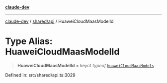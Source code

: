 [**claude-dev**](../../../README.md)

***

[claude-dev](../../../README.md) / [shared/api](../README.md) / HuaweiCloudMaasModelId

# Type Alias: HuaweiCloudMaasModelId

> **HuaweiCloudMaasModelId** = keyof *typeof* [`huaweiCloudMaasModels`](../variables/huaweiCloudMaasModels.md)

Defined in: src/shared/api.ts:3029
